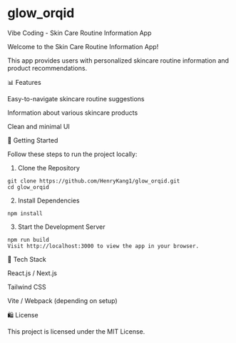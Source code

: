 # glow_orqid
Vibe Coding - Skin Care Routine Information App

Welcome to the Skin Care Routine Information App!

This app provides users with personalized skincare routine information and product recommendations.

📊 Features

Easy-to-navigate skincare routine suggestions

Information about various skincare products

Clean and minimal UI

💪 Getting Started

Follow these steps to run the project locally:

1. Clone the Repository
```
git clone https://github.com/HenryKang1/glow_orqid.git
cd glow_orqid
```
2. Install Dependencies
```
npm install
```
3. Start the Development Server
```
npm run build
Visit http://localhost:3000 to view the app in your browser.
```
🚀 Tech Stack

React.js / Next.js

Tailwind CSS

Vite / Webpack (depending on setup)

🛍️ License

This project is licensed under the MIT License.

